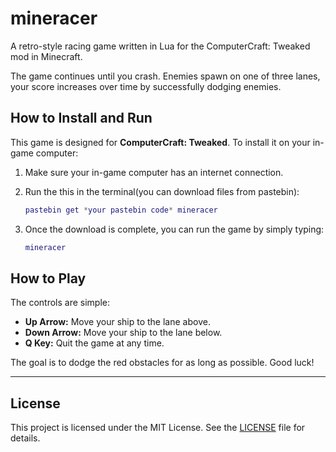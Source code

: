 # mineracer

A retro-style racing game written in Lua for the ComputerCraft: Tweaked mod in Minecraft.



The game continues until you crash. Enemies spawn on one of three lanes, your score increases over time by successfully dodging enemies.

## How to Install and Run

This game is designed for **ComputerCraft: Tweaked**. To install it on your in-game computer:

1.  Make sure your in-game computer has an internet connection.
2.  Run the this in the terminal(you can download files from pastebin):

    ```lua
    pastebin get *your pastebin code* mineracer
    ```
3.  Once the download is complete, you can run the game by simply typing:

    ```lua
    mineracer
    ```

## How to Play

The controls are simple:

-   **Up Arrow:** Move your ship to the lane above.
-   **Down Arrow:** Move your ship to the lane below.
-   **Q Key:** Quit the game at any time.

The goal is to dodge the red obstacles for as long as possible. Good luck!

---

## License

This project is licensed under the MIT License. See the [LICENSE](LICENSE) file for details.
